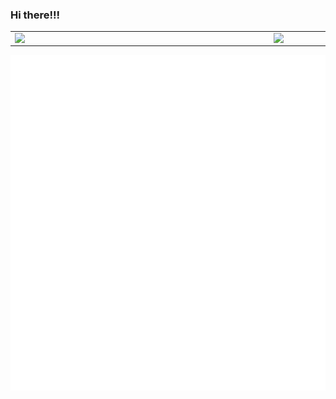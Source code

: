 ### Hi there!!!

<center>
<table>
    <tr>
        <td><img width="400px" align="left" src="https://github-readme-stats.vercel.app/api?username=Zzznorlax&count_private=true&show_icons=true&theme=buefy" /></td>
        <td><img width="495px" align="left" src="https://github-readme-stats.vercel.app/api/top-langs/?username=Zzznorlax&langs_count=8&layout=compact"/></td>
    </tr>
</table>
</center>

![Metrics](https://github.com/Zzznorlax/Zzznorlax/blob/main/github-metrics.svg)
